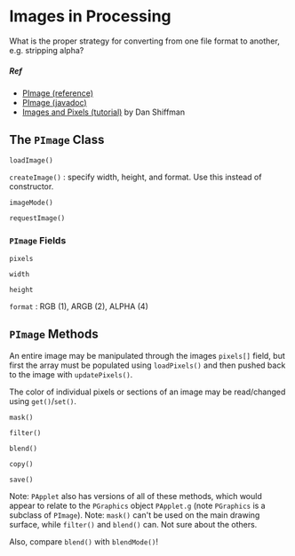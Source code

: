 # Images in Processing

What is the proper strategy for converting from one file format to another, e.g. stripping alpha?

##### Ref

* [PImage (reference)](https://processing.org/reference/PImage.html)
* [PImage (javadoc)](https://processing.github.io/processing-javadocs/core/processing/core/PImage.html)
* [Images and Pixels (tutorial)](https://processing.org/tutorials/pixels/) by Dan Shiffman

## The `PImage` Class

`loadImage()`

`createImage()`
: specify width, height, and format. Use this instead of constructor.

`imageMode()`

`requestImage()`


### `PImage` Fields

`pixels`

`width`

`height`

`format`
: RGB (1), ARGB (2), ALPHA (4)

## `PImage` Methods

An entire image may be manipulated through the images `pixels[]` field, but first the array must be populated using `loadPixels()` and then pushed back to the image with `updatePixels()`.

The color of individual pixels or sections of an image may be read/changed using `get()`/`set()`.

`mask()`

`filter()`

`blend()`

`copy()`

`save()`

Note: `PApplet` also has versions of all of these methods, which would appear to relate to the `PGraphics` object `PApplet.g` (note `PGraphics` is a subclass of `PImage`). Note: `mask()` can't be used on the main drawing surface, while `filter()` and `blend()` can. Not sure about the others.

Also, compare `blend()` with `blendMode()`!


